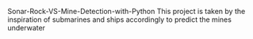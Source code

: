 Sonar-Rock-VS-Mine-Detection-with-Python 
 This project is taken by the inspiration of submarines and ships accordingly to predict the mines underwater 
